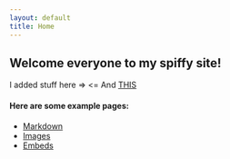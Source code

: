 ```yaml
---
layout: default
title: Home
---
```


## Welcome everyone to my spiffy site!
I added stuff here => <=
And [THIS](https://mimionuoha.com/the-library-of-missing-datasets)

#### Here are some example pages:

- [Markdown](02-markdown-examples)
- [Images](03-images-examples)
- [Embeds](04-embeds-examples)
